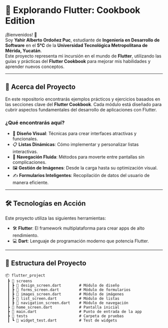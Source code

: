 # 📘 **Explorando Flutter: Cookbook Edition**  

¡Bienvenidos! 👋  
Soy **Yahir Alberto Ordoñez Puc**, estudiante de **Ingeniería en Desarrollo de Software** en el **5°C** de la **Universidad Tecnológica Metropolitana de Mérida, Yucatán**.  
Este proyecto representa mi incursión en el mundo de **Flutter**, utilizando las guías y prácticas del **Flutter Cookbook** para mejorar mis habilidades y aprender nuevos conceptos.

---

## 📝 **Acerca del Proyecto**  

En este repositorio encontrarás ejemplos prácticos y ejercicios basados en las secciones clave del **Flutter Cookbook**. Cada módulo está diseñado para cubrir aspectos fundamentales del desarrollo de aplicaciones con Flutter.  

### ¿Qué encontrarás aquí?  

- 🎨 **Diseño Visual**: Técnicas para crear interfaces atractivas y funcionales.  
- 📋 **Listas Dinámicas**: Cómo implementar y personalizar listas interactivas.  
- 🔀 **Navegación Fluida**: Métodos para moverte entre pantallas sin complicaciones.  
- 🖼️ **Gestión de Imágenes**: Desde la carga hasta su optimización visual.  
- ✍️ **Formularios Inteligentes**: Recopilación de datos del usuario de manera eficiente.  

---

## 🛠️ **Tecnologías en Acción**  

Este proyecto utiliza las siguientes herramientas:  

- 🛠️ **Flutter**: El framework multiplataforma para crear apps de alto rendimiento.  
- 💻 **Dart**: Lenguaje de programación moderno que potencia Flutter.  

---

## 📂 **Estructura del Proyecto**  

```plaintext
📦 flutter_project  
 ┣ 📂 screens  
 ┃ ┣ 📜 design_screen.dart        # Módulo de diseño  
 ┃ ┣ 📜 forms_screen.dart         # Módulo de formularios  
 ┃ ┣ 📜 images_screen.dart        # Módulo de imágenes  
 ┃ ┣ 📜 list_screen.dart          # Módulo de listas  
 ┃ ┣ 📜 navigation_screen.dart    # Módulo de navegación  
 ┣ 📜 home_screen.dart            # Pantalla inicial  
 ┣ 📜 main.dart                   # Punto de entrada de la app  
 ┣ 📂 tests                       # Carpeta de pruebas  
 ┃ ┗ 📜 widget_test.dart          # Test de widgets  
